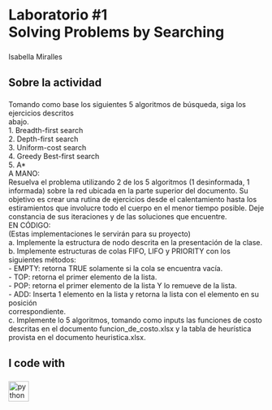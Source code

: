 <h1 align="left">Laboratorio #1<br>Solving Problems by Searching</h1>

###

<p align="left">Isabella Miralles</p>

###

<h2 align="left">Sobre la actividad</h2>

###

<p align="left">Tomando como base los siguientes 5 algoritmos de búsqueda, siga los ejercicios descritos<br>abajo.<br>1. Breadth-first search<br>2. Depth-first search<br>3. Uniform-cost search<br>4. Greedy Best-first search<br>5. A*<br>A MANO:<br>Resuelva el problema utilizando 2 de los 5 algoritmos (1 desinformada, 1 informada) sobre la red ubicada en la parte superior del documento. Su objetivo es crear una rutina de ejercicios desde el calentamiento hasta los estiramientos que involucre todo el cuerpo en el menor tiempo posible. Deje constancia de sus iteraciones y de las soluciones que encuentre.<br>EN CÓDIGO:<br>(Estas implementaciones le servirán para su proyecto)<br>a. Implemente la estructura de nodo descrita en la presentación de la clase.<br>b. Implemente estructuras de colas FIFO, LIFO y PRIORITY con los siguientes métodos:<br>- EMPTY: retorna TRUE solamente si la cola se encuentra vacía.<br>- TOP: retorna el primer elemento de la lista.<br>- POP: retorna el primer elemento de la lista Y lo remueve de la lista.<br>- ADD: Inserta 1 elemento en la lista y retorna la lista con el elemento en su posición<br>correspondiente.<br>c. Implemente lo 5 algoritmos, tomando como inputs las funciones de costo descritas en el documento funcion_de_costo.xlsx y la tabla de heurística provista en el documento heuristica.xlsx.</p>

###

<h2 align="left">I code with</h2>

###

<div align="left">
  <img src="https://cdn.jsdelivr.net/gh/devicons/devicon/icons/python/python-original.svg" height="40" alt="python logo"  />
</div>

###
